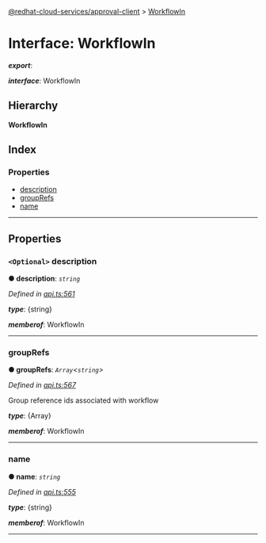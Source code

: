 [@redhat-cloud-services/approval-client](../README.md) > [WorkflowIn](../interfaces/workflowin.md)

# Interface: WorkflowIn

*__export__*: 

*__interface__*: WorkflowIn

## Hierarchy

**WorkflowIn**

## Index

### Properties

* [description](workflowin.md#description)
* [groupRefs](workflowin.md#grouprefs)
* [name](workflowin.md#name)

---

## Properties

<a id="description"></a>

### `<Optional>` description

**● description**: *`string`*

*Defined in [api.ts:561](https://github.com/RedHatInsights/javascript-clients/blob/master/packages/approval/api.ts#L561)*

*__type__*: {string}

*__memberof__*: WorkflowIn

___
<a id="grouprefs"></a>

###  groupRefs

**● groupRefs**: *`Array`<`string`>*

*Defined in [api.ts:567](https://github.com/RedHatInsights/javascript-clients/blob/master/packages/approval/api.ts#L567)*

Group reference ids associated with workflow

*__type__*: {Array}

*__memberof__*: WorkflowIn

___
<a id="name"></a>

###  name

**● name**: *`string`*

*Defined in [api.ts:555](https://github.com/RedHatInsights/javascript-clients/blob/master/packages/approval/api.ts#L555)*

*__type__*: {string}

*__memberof__*: WorkflowIn

___

